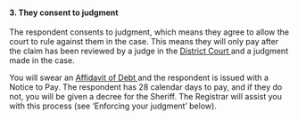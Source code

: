 ####  3\. They consent to judgment

The respondent consents to judgment, which means they agree to allow the court
to rule against them in the case. This means they will only pay after the
claim has been reviewed by a judge in the [ District Court
](/en/justice/courts-system/district-court/) and a judgment made in the case.

You will swear an [ Affidavit of Debt ](/en/justice/witnesses/affidavit/) and
the respondent is issued with a Notice to Pay. The respondent has 28 calendar
days to pay, and if they do not, you will be given a decree for the Sheriff.
The Registrar will assist you with this process (see ‘Enforcing your judgment’
below).
